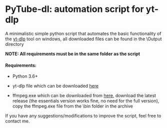 # PyTube-dl: automation script for yt-dlp

A minimalistic simple python script that automates the basic functionality of the [yt-dlp](https://github.com/yt-dlp/yt-dlp) tool on windows, all downloaded files can be found in the \Output directory

**NOTE: All requirements must be in the same folder as the script** 

#### Requirements:

- Python 3.6+

- yt-dlp file which can be downloaded [here](https://github.com/yt-dlp/yt-dlp/releases/latest)

- ffmpeg.exe which can be downloaded from [here](https://www.gyan.dev/ffmpeg/builds/#release-builds), download the latest release (the essentials version works fine, no need for the full version), copy the ffmpeg.exe file from the \bin folder in the archive

If you have any suggestions/modifications to improve the script, feel free to contact me.







